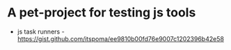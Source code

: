 # A pet-project for testing js tools

- js task runners - https://gist.github.com/itspoma/ee9810b00fd76e9007c1202396b42e58